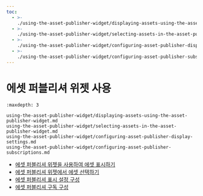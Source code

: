 ```yaml
---
toc:
  - >-
    ./using-the-asset-publisher-widget/displaying-assets-using-the-asset-publisher-widget.md
  - >-
    ./using-the-asset-publisher-widget/selecting-assets-in-the-asset-publisher-widget.md
  - >-
    ./using-the-asset-publisher-widget/configuring-asset-publisher-display-settings.md
  - >-
    ./using-the-asset-publisher-widget/configuring-asset-publisher-subscriptions.md
---
```

# 에셋 퍼블리셔 위젯 사용

```{toctree}
:maxdepth: 3

using-the-asset-publisher-widget/displaying-assets-using-the-asset-publisher-widget.md
using-the-asset-publisher-widget/selecting-assets-in-the-asset-publisher-widget.md
using-the-asset-publisher-widget/configuring-asset-publisher-display-settings.md
using-the-asset-publisher-widget/configuring-asset-publisher-subscriptions.md
```

* [에셋 퍼블리셔 위젯을 사용하여 에셋 표시하기](./using-the-asset-publisher-widget/displaying-assets-using-the-asset-publisher-widget.md)
* [에셋 퍼블리셔 위젯에서 에셋 선택하기](./using-the-asset-publisher-widget/selecting-assets-in-the-asset-publisher-widget.md)
* [에셋 퍼블리셔 표시 설정 구성](./using-the-asset-publisher-widget/configuring-asset-publisher-display-settings.md)
* [에셋 퍼블리셔 구독 구성](./using-the-asset-publisher-widget/configuring-asset-publisher-subscriptions.md)
